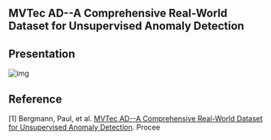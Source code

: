 ## MVTec AD--A Comprehensive Real-World Dataset for Unsupervised Anomaly Detection

## Presentation
![img](./imgs/001.png)

## Reference
[1] Bergmann, Paul, et al. <a href="http://openaccess.thecvf.com/content_CVPR_2019/html/Bergmann_MVTec_AD_--_A_Comprehensive_Real-World_Dataset_for_Unsupervised_Anomaly_CVPR_2019_paper.html">MVTec AD--A Comprehensive Real-World Dataset for Unsupervised Anomaly Detection</a>. Procee